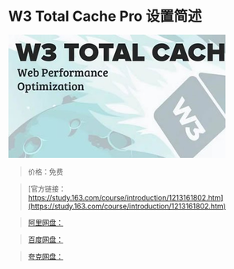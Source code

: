 # W3 Total Cache Pro 设置简述

![img](../../../assets/study163/free/8e0924d007c84378b7998f84b30cd9eb.jpg)

> 价格：免费

> [官方链接：https://study.163.com/course/introduction/1213161802.htm](https://study.163.com/course/introduction/1213161802.htm)

> [阿里网盘：]()

> [百度网盘：]()

> [夸克网盘：]()
